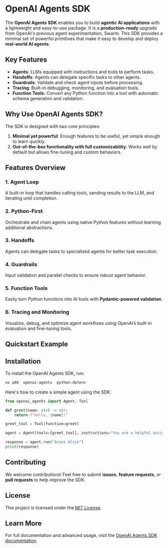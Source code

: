 # OpenAI Agents SDK

The **OpenAI Agents SDK** enables you to build **agentic AI applications** with a lightweight and easy-to-use package. It is a **production-ready** upgrade from OpenAI's previous agent experimentation, Swarm. This SDK provides a minimal set of powerful primitives that make it easy to develop and deploy **real-world AI agents**.

## Key Features

- **Agents**: LLMs equipped with instructions and tools to perform tasks.
- **Handoffs**: Agents can delegate specific tasks to other agents.
- **Guardrails**: Validate and check agent inputs before processing.
- **Tracing**: Built-in debugging, monitoring, and evaluation tools.
- **Function Tools**: Convert any Python function into a tool with automatic schema generation and validation.

## Why Use OpenAI Agents SDK?

The SDK is designed with two core principles:

1. **Minimal yet powerful**: Enough features to be useful, yet simple enough to learn quickly.
2. **Out-of-the-box functionality with full customizability**: Works well by default but allows fine-tuning and custom behaviors.

## Features Overview

### 1. Agent Loop
A built-in loop that handles calling tools, sending results to the LLM, and iterating until completion.

### 2. Python-First
Orchestrate and chain agents using native Python features without learning additional abstractions.

### 3. Handoffs
Agents can delegate tasks to specialized agents for better task execution.

### 4. Guardrails
Input validation and parallel checks to ensure robust agent behavior.

### 5. Function Tools
Easily turn Python functions into AI tools with **Pydantic-powered validation**.

### 6. Tracing and Monitoring
Visualize, debug, and optimize agent workflows using OpenAI’s built-in evaluation and fine-tuning tools.


## Quickstart Example

## Installation

To install the OpenAI Agents SDK, run:

```sh
uv add  openai-agents  python-dotenv
```

Here's how to create a simple agent using the SDK:

```python
from openai_agents import Agent, Tool

def greet(name: str) -> str:
    return f"Hello, {name}!"

greet_tool = Tool(function=greet)

agent = Agent(tools=[greet_tool], instructions="You are a helpful assistant.")

response = agent.run("Greet Alice")
print(response)
```

## Contributing
We welcome contributions! Feel free to submit **issues**, **feature requests**, or **pull requests** to help improve the SDK.

## License
This project is licensed under the [MIT License](LICENSE).

## Learn More
For full documentation and advanced usage, visit the [OpenAI Agents SDK documentation](https://platform.openai.com/docs/).

